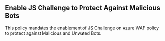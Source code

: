 ## Enable JS Challenge to Protect Against Malicious Bots

This policy mandates the enablement of JS Challenge on Azure WAF policy to protect against Malicious and Unwated Bots.
